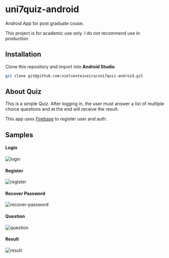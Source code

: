 # uni7quiz-android

Android App for post graduate couse.

This project is for academic use only. I do not recommend use in production.

## Installation
Clone this repository and import into **Android Studio**
```bash
git clone git@github.com:nielsenteixeira/uni7quiz-android.git
```
## About Quiz

This is a simple Quiz.
After logging in, the user must answer a list of multiple choice questions and at the end will receive the result.

This app uses [Firebase](https://firebase.google.com/) to register user and auth.

## Samples

#### Login

![login](samples/login.png)

#### Register

![register](samples/register.png)

#### Recover Password

![recover-password](samples/recover-password.png)

#### Question

![question](samples/question.png)

#### Result

![result](samples/result.png)